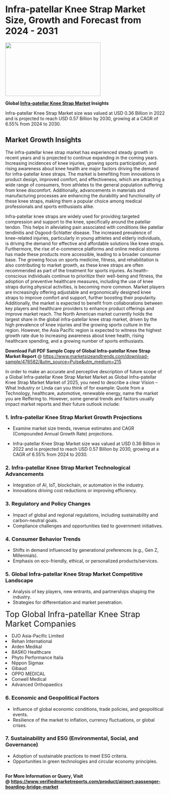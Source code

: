 <H1>Infra-patellar Knee Strap Market Size, Growth and Forecast from 2024 - 2031</H1><img class="aligncenter size-medium wp-image-584254" src="https://thirdeyenews.in/wp-content/uploads/2024/09/Global-Market-Research-300x168.jpeg" alt="" width="300" height="168" /><p><strong>Global&nbsp;<a href="https://www.marketsizeandtrends.com/download-sample/476582/&amp;utm_source=Pulse&amp;utm_medium=215">Infra-patellar Knee Strap Market</a> Insights</strong></p><p>Infra-patellar Knee Strap Market size was valued at USD 0.36 Billion in 2022 and is projected to reach USD 0.57 Billion by 2030, growing at a CAGR of 6.55% from 2024 to 2030.</p><p><h2>Market Growth Insights</h2> <p>The infra-patellar knee strap market has experienced steady growth in recent years and is projected to continue expanding in the coming years. Increasing incidences of knee injuries, growing sports participation, and rising awareness about knee health are major factors driving the demand for infra-patellar knee straps. The market is benefiting from innovations in product design, improved comfort, and effectiveness, which are attracting a wide range of consumers, from athletes to the general population suffering from knee discomfort. Additionally, advancements in materials and manufacturing processes are enhancing the durability and functionality of these knee straps, making them a popular choice among medical professionals and sports enthusiasts alike.</p> <p></p> <p>Infra-patellar knee straps are widely used for providing targeted compression and support to the knee, specifically around the patellar tendon. This helps in alleviating pain associated with conditions like patellar tendinitis and Osgood-Schlatter disease. The increased prevalence of knee-related injuries, particularly in young athletes and elderly individuals, is driving the demand for effective and affordable solutions like knee straps. Furthermore, the rise of e-commerce platforms and online medical stores has made these products more accessible, leading to a broader consumer base. The growing focus on sports medicine, fitness, and rehabilitation is also contributing to market growth, as these knee straps are often recommended as part of the treatment for sports injuries. As health-conscious individuals continue to prioritize their well-being and fitness, the adoption of preventive healthcare measures, including the use of knee straps during physical activities, is becoming more common. Market players are increasingly offering adjustable and ergonomically designed knee straps to improve comfort and support, further boosting their popularity. Additionally, the market is expected to benefit from collaborations between key players and healthcare providers to enhance product offerings and improve market reach. The North American market currently holds the largest share in the global infra-patellar knee strap market, driven by the high prevalence of knee injuries and the growing sports culture in the region. However, the Asia Pacific region is expected to witness the highest growth rate due to increasing awareness about knee health, rising healthcare spending, and a growing number of sports enthusiasts. <p></p><p><span class=""><strong>Download Full PDF Sample Copy of Global Infra-patellar Knee Strap Market Report</strong> @ <a href="https://www.marketsizeandtrends.com/download-sample/476582/&amp;utm_source=Pulse&amp;utm_medium=215" target="_blank">https://www.marketsizeandtrends.com/download-sample/476582/&amp;utm_source=Pulse&amp;utm_medium=215</a></span></p><p>In order to make an accurate and perceptive description of future scope of a Global&nbsp;Infra-patellar Knee Strap Market Market as Global&nbsp;Infra-patellar Knee Strap Market Market of 2025, you need to describe a clear Vision &ndash; What Industry or Linda can you think of for example: Quote from a Technology, healthcare, automotive, renewable energy, name the market you are Reffering to. However, some general trends and factors usually impact market reports and their future outlook include:</p><h3>1.&nbsp;<strong>Infra-patellar Knee Strap Market Growth Projections</strong></h3><ul><li>Examine market size trends, revenue estimates and CAGR (Compounded Annual Growth Rate) projections.</li><li><p>Infra-patellar Knee Strap Market size was valued at USD 0.36 Billion in 2022 and is projected to reach USD 0.57 Billion by 2030, growing at a CAGR of 6.55% from 2024 to 2030.</p></li></ul><h3>2.&nbsp;<strong>Infra-patellar Knee Strap Market Technological Advancements</strong></h3><ul><li>Integration of AI, IoT, blockchain, or automation in the industry.</li><li>Innovations driving cost reductions or improving efficiency.</li></ul><h3>3.&nbsp;<strong>Regulatory and Policy Changes</strong></h3><ul><li>Impact of global and regional regulations, including sustainability and carbon-neutral goals.</li><li>Compliance challenges and opportunities tied to government initiatives.</li></ul><h3>4.&nbsp;<strong>Consumer Behavior Trends</strong></h3><ul><li>Shifts in demand influenced by generational preferences (e.g., Gen Z, Millennials).</li><li>Emphasis on eco-friendly, ethical, or personalized products/services.</li></ul><h3>5.&nbsp;<strong>Global Infra-patellar Knee Strap Market Competitive Landscape</strong></h3><ul><li>Analysis of key players, new entrants, and partnerships shaping the industry.</li><li>Strategies for differentiation and market penetration.</li></ul><p data-pm-slice="1 1 []"><span style="color: inherit; font-family: inherit; font-size: 25px;">Top Global Infra-patellar Knee Strap Market Companies</span></p><div class="" data-test-id=""><p><li>DJO Asia-Pacific Limited</li><li> Rehan International</li><li> Arden Medikal</li><li> BASKO Healthcare</li><li> Phyto Performance Italia</li><li> Nippon Sigmax</li><li> Gibaud</li><li> OPPO MEDICAL</li><li> Conwell Medical</li><li> Advanced Orthopaedics</li></p></div><h3>6.&nbsp;<strong>Economic and Geopolitical Factors</strong></h3><ul><li>Influence of global economic conditions, trade policies, and geopolitical events.</li><li>Resilience of the market to inflation, currency fluctuations, or global crises.</li></ul><h3>7.&nbsp;<strong>Sustainability and ESG (Environmental, Social, and Governance)</strong></h3><ul><li>Adoption of sustainable practices to meet ESG criteria.</li><li>Opportunities in green technologies and circular economy principles.</li></ul><h2><strong style="font-size: 14px;">For More Information or Query, Visit @&nbsp;</strong><a style="background-color: #ffffff; font-size: 14px;" href="https://www.marketsizeandtrends.com/report/infra-patellar-knee-strap-market/" target="_blank">https://www.verifiedmarketreports.com/product/airport-passenger-boarding-bridge-market</a></h2>
